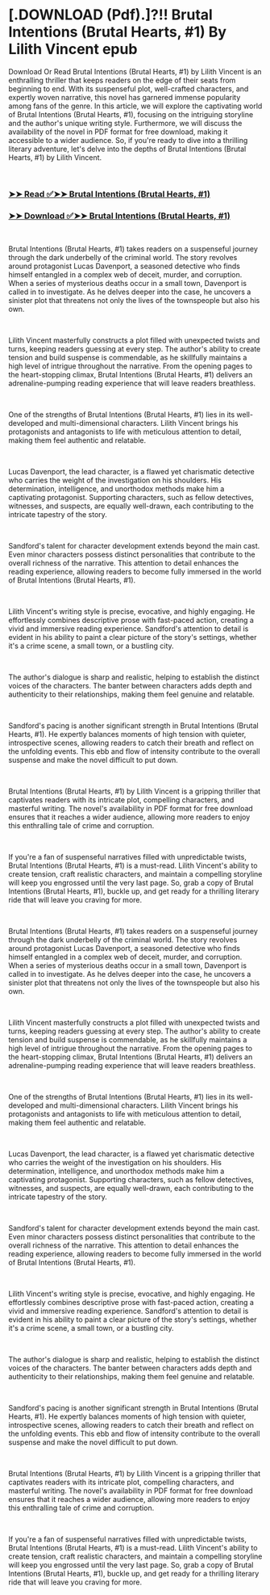 # [.DOWNLOAD (Pdf).]?!! Brutal Intentions (Brutal Hearts, #1) By Lilith Vincent epub

<p>Download Or Read Brutal Intentions (Brutal Hearts, #1) by Lilith Vincent is an enthralling thriller that keeps readers on the edge of their seats from beginning to end. With its suspenseful plot, well-crafted characters, and expertly woven narrative, this novel has garnered immense popularity among fans of the genre. In this article, we will explore the captivating world of Brutal Intentions (Brutal Hearts, #1), focusing on the intriguing storyline and the author's unique writing style. Furthermore, we will discuss the availability of the novel in PDF format for free download, making it accessible to a wider audience. So, if you're ready to dive into a thrilling literary adventure, let's delve into the depths of Brutal Intentions (Brutal Hearts, #1) by Lilith Vincent.</p>
<p>&nbsp;</p>

### [➤➤ Read ✅➤➤ Brutal Intentions (Brutal Hearts, #1)](https://pdfworldcenter.com/?book=61469918)

### [➤➤ Download ✅➤➤ Brutal Intentions (Brutal Hearts, #1)](https://pdfworldcenter.com/?book=61469918)

<p>&nbsp;</p>
<p>Brutal Intentions (Brutal Hearts, #1) takes readers on a suspenseful journey through the dark underbelly of the criminal world. The story revolves around protagonist Lucas Davenport, a seasoned detective who finds himself entangled in a complex web of deceit, murder, and corruption. When a series of mysterious deaths occur in a small town, Davenport is called in to investigate. As he delves deeper into the case, he uncovers a sinister plot that threatens not only the lives of the townspeople but also his own.</p>
<p>&nbsp;</p>
<p>Lilith Vincent masterfully constructs a plot filled with unexpected twists and turns, keeping readers guessing at every step. The author's ability to create tension and build suspense is commendable, as he skillfully maintains a high level of intrigue throughout the narrative. From the opening pages to the heart-stopping climax, Brutal Intentions (Brutal Hearts, #1) delivers an adrenaline-pumping reading experience that will leave readers breathless.</p>
<p>&nbsp;</p>
<p>One of the strengths of Brutal Intentions (Brutal Hearts, #1) lies in its well-developed and multi-dimensional characters. Lilith Vincent brings his protagonists and antagonists to life with meticulous attention to detail, making them feel authentic and relatable.</p>
<p>&nbsp;</p>
<p>Lucas Davenport, the lead character, is a flawed yet charismatic detective who carries the weight of the investigation on his shoulders. His determination, intelligence, and unorthodox methods make him a captivating protagonist. Supporting characters, such as fellow detectives, witnesses, and suspects, are equally well-drawn, each contributing to the intricate tapestry of the story.</p>
<p>&nbsp;</p>
<p>Sandford's talent for character development extends beyond the main cast. Even minor characters possess distinct personalities that contribute to the overall richness of the narrative. This attention to detail enhances the reading experience, allowing readers to become fully immersed in the world of Brutal Intentions (Brutal Hearts, #1).</p>
<p>&nbsp;</p>
<p>Lilith Vincent's writing style is precise, evocative, and highly engaging. He effortlessly combines descriptive prose with fast-paced action, creating a vivid and immersive reading experience. Sandford's attention to detail is evident in his ability to paint a clear picture of the story's settings, whether it's a crime scene, a small town, or a bustling city.</p>
<p>&nbsp;</p>
<p>The author's dialogue is sharp and realistic, helping to establish the distinct voices of the characters. The banter between characters adds depth and authenticity to their relationships, making them feel genuine and relatable.</p>
<p>&nbsp;</p>
<p>Sandford's pacing is another significant strength in Brutal Intentions (Brutal Hearts, #1). He expertly balances moments of high tension with quieter, introspective scenes, allowing readers to catch their breath and reflect on the unfolding events. This ebb and flow of intensity contribute to the overall suspense and make the novel difficult to put down.</p>
<p>&nbsp;</p>
<p>Brutal Intentions (Brutal Hearts, #1) by Lilith Vincent is a gripping thriller that captivates readers with its intricate plot, compelling characters, and masterful writing. The novel's availability in PDF format for free download ensures that it reaches a wider audience, allowing more readers to enjoy this enthralling tale of crime and corruption.</p>
<p>&nbsp;</p>
<p>If you're a fan of suspenseful narratives filled with unpredictable twists, Brutal Intentions (Brutal Hearts, #1) is a must-read. Lilith Vincent's ability to create tension, craft realistic characters, and maintain a compelling storyline will keep you engrossed until the very last page. So, grab a copy of Brutal Intentions (Brutal Hearts, #1), buckle up, and get ready for a thrilling literary ride that will leave you craving for more.</p>
<p>&nbsp;</p>
<p>Brutal Intentions (Brutal Hearts, #1) takes readers on a suspenseful journey through the dark underbelly of the criminal world. The story revolves around protagonist Lucas Davenport, a seasoned detective who finds himself entangled in a complex web of deceit, murder, and corruption. When a series of mysterious deaths occur in a small town, Davenport is called in to investigate. As he delves deeper into the case, he uncovers a sinister plot that threatens not only the lives of the townspeople but also his own.</p>
<p>&nbsp;</p>
<p>Lilith Vincent masterfully constructs a plot filled with unexpected twists and turns, keeping readers guessing at every step. The author's ability to create tension and build suspense is commendable, as he skillfully maintains a high level of intrigue throughout the narrative. From the opening pages to the heart-stopping climax, Brutal Intentions (Brutal Hearts, #1) delivers an adrenaline-pumping reading experience that will leave readers breathless.</p>
<p>&nbsp;</p>
<p>One of the strengths of Brutal Intentions (Brutal Hearts, #1) lies in its well-developed and multi-dimensional characters. Lilith Vincent brings his protagonists and antagonists to life with meticulous attention to detail, making them feel authentic and relatable.</p>
<p>&nbsp;</p>
<p>Lucas Davenport, the lead character, is a flawed yet charismatic detective who carries the weight of the investigation on his shoulders. His determination, intelligence, and unorthodox methods make him a captivating protagonist. Supporting characters, such as fellow detectives, witnesses, and suspects, are equally well-drawn, each contributing to the intricate tapestry of the story.</p>
<p>&nbsp;</p>
<p>Sandford's talent for character development extends beyond the main cast. Even minor characters possess distinct personalities that contribute to the overall richness of the narrative. This attention to detail enhances the reading experience, allowing readers to become fully immersed in the world of Brutal Intentions (Brutal Hearts, #1).</p>
<p>&nbsp;</p>
<p>Lilith Vincent's writing style is precise, evocative, and highly engaging. He effortlessly combines descriptive prose with fast-paced action, creating a vivid and immersive reading experience. Sandford's attention to detail is evident in his ability to paint a clear picture of the story's settings, whether it's a crime scene, a small town, or a bustling city.</p>
<p>&nbsp;</p>
<p>The author's dialogue is sharp and realistic, helping to establish the distinct voices of the characters. The banter between characters adds depth and authenticity to their relationships, making them feel genuine and relatable.</p>
<p>&nbsp;</p>
<p>Sandford's pacing is another significant strength in Brutal Intentions (Brutal Hearts, #1). He expertly balances moments of high tension with quieter, introspective scenes, allowing readers to catch their breath and reflect on the unfolding events. This ebb and flow of intensity contribute to the overall suspense and make the novel difficult to put down.</p>
<p>&nbsp;</p>
<p>Brutal Intentions (Brutal Hearts, #1) by Lilith Vincent is a gripping thriller that captivates readers with its intricate plot, compelling characters, and masterful writing. The novel's availability in PDF format for free download ensures that it reaches a wider audience, allowing more readers to enjoy this enthralling tale of crime and corruption.</p>
<p>&nbsp;</p>
<p>If you're a fan of suspenseful narratives filled with unpredictable twists, Brutal Intentions (Brutal Hearts, #1) is a must-read. Lilith Vincent's ability to create tension, craft realistic characters, and maintain a compelling storyline will keep you engrossed until the very last page. So, grab a copy of Brutal Intentions (Brutal Hearts, #1), buckle up, and get ready for a thrilling literary ride that will leave you craving for more.</p>
<p>&nbsp;</p>
